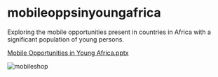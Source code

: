 # mobileoppsinyoungafrica
Exploring the mobile opportunities present in countries in Africa with a significant population of young persons. 


[Mobile Opportunities in Young Africa.pptx](https://github.com/vmantillacolon85/mobileoppsinyoungafrica/files/10828571/Mobile.Opportunities.in.Young.Africa.pptx)

![mobileshop](https://user-images.githubusercontent.com/72588367/221287983-4f48723f-0bc6-4969-9183-a9e370c0f3fd.jpeg)
